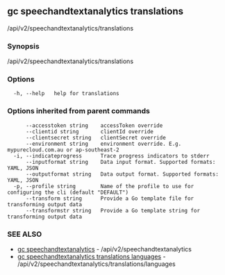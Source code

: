 ## gc speechandtextanalytics translations

/api/v2/speechandtextanalytics/translations

### Synopsis

/api/v2/speechandtextanalytics/translations

### Options

```
  -h, --help   help for translations
```

### Options inherited from parent commands

```
      --accesstoken string    accessToken override
      --clientid string       clientId override
      --clientsecret string   clientSecret override
      --environment string    environment override. E.g. mypurecloud.com.au or ap-southeast-2
  -i, --indicateprogress      Trace progress indicators to stderr
      --inputformat string    Data input format. Supported formats: YAML, JSON
      --outputformat string   Data output format. Supported formats: YAML, JSON
  -p, --profile string        Name of the profile to use for configuring the cli (default "DEFAULT")
      --transform string      Provide a Go template file for transforming output data
      --transformstr string   Provide a Go template string for transforming output data
```

### SEE ALSO

* [gc speechandtextanalytics](gc_speechandtextanalytics.html)	 - /api/v2/speechandtextanalytics
* [gc speechandtextanalytics translations languages](gc_speechandtextanalytics_translations_languages.html)	 - /api/v2/speechandtextanalytics/translations/languages


